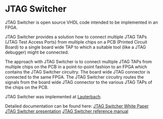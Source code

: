 # JTAG Switcher

JTAG Switcher is open source VHDL code intended to be implemented in an FPGA.

JTAG Switcher provides a solution how to connect multiple JTAG TAPs (JTAG Test Access Ports)
from multiple chips on a PCB (Printed Circuit Board) to a single board wide TAP to 
which a suitable tool (like a JTAG debugger) might be connected.

The approach with JTAG Switcher is to connect multiple JTAG TAPs from multiple chips on
the PCB in a point-to-point fashion to an FPGA which contains the JTAG Switcher circuitry.
The board wide JTAG connector is connected to the same FPGA.
The JTAG Switcher circuitry routes the signals from the board wide JTAG connector to the 
various JTAG TAPs of the chips on the PCB.

JTAG Switcher was implemented at [Lauterbach](https://www.lauterbach.com).

Detailed documentation can be found here:
[JTAG Switcher White Paper](https://www.lauterbach.com/projects_download/jtag_switcher/jtag_switcher_how_to_future_proof_your_jtag_debugging.pdf)
[JTAG Switcher presentation](https://gitlab.com/lauterbach/jswitch/uploads/67fabf7b82face2d6fb3df6fb0150cb5/jswitch_beamer_20200610.pdf)
[JTAG Switcher reference manual](https://gitlab.com/lauterbach/jswitch/uploads/b92ca41bcb0a7fcc106a5c4592971ee5/jswitch_doc_20200610.pdf)
